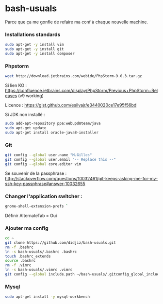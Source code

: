 # bash-usuals
Parce que ça me gonfle de refaire ma conf à chaque nouvelle machine.

### Installations standards

```bash
sudo apt-get -y install vim
sudo apt-get -y install git
sudo apt-get -y install composer 
```

### Phpstorm

```bash
wget http://download.jetbrains.com/webide/PhpStorm-9.0.3.tar.gz
```

Si lien KO : https://confluence.jetbrains.com/display/PhpStorm/Previous+PhpStorm+Releases (v9 working)

Licence : https://gist.github.com/esilvajr/e3440020ce17e95f56bd

Si JDK non installé :

```bash
sudo add-apt-repository ppa:webupd8team/java
sudo apt-get update
sudo apt-get install oracle-java8-installer
```

### Git

```bash
git config --global user.name "M.Gilles"
git config --global user.email "-- Replace this --"
git config --global core.editor vim
```

Se souvenir de la passphrase : http://stackoverflow.com/questions/10032461/git-keeps-asking-me-for-my-ssh-key-passphrase#answer-10032655


### Changer l'application switcher :
```bash
gnome-shell-extension-prefs `
```

Définir AlternateTab = Oui

### Ajouter ma config 

```bash
cd ~
git clone https://github.com/didjiz/bash-usuals.git
rm -f .bashrc
ln -s bash-usuals/.bashrc .bashrc
touch .bashrc_extends
source .bashrc
rm -f .vimrc
ln -s bash-usuals/.vimrc .vimrc
git config --global include.path ~/bash-usuals/.gitconfig_global_include
```

### Mysql

```bash
sudo apt-get install -y mysql-workbench
```
